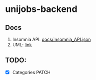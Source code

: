 # unijobs-backend

## Docs
1. Insomnia API: [docs/Insomnia_API.json](docs/Insomnia_API.json)
2. UML: [link](docs/UML.jpeg)

## TODO:
- [x] Categories PATCH

